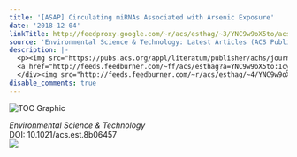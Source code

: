 ```yaml
---
title: '[ASAP] Circulating miRNAs Associated with Arsenic Exposure'
date: '2018-12-04'
linkTitle: http://feedproxy.google.com/~r/acs/esthag/~3/YNC9w9oX5to/acs.est.8b06457
source: 'Environmental Science & Technology: Latest Articles (ACS Publications)'
description: |-
  <p><img src="https://pubs.acs.org/appl/literatum/publisher/achs/journals/content/esthag/0/esthag.ahead-of-print/acs.est.8b06457/20181204/images/medium/es-2018-06457e_0005.gif" alt="TOC Graphic"/></p><div><cite>Environmental Science & Technology</cite></div><div>DOI: 10.1021/acs.est.8b06457</div><div class="feedflare">
  <a href="http://feeds.feedburner.com/~ff/acs/esthag?a=YNC9w9oX5to:1cyyFK57-SQ:yIl2AUoC8zA"><img src="http://feeds.feedburner.com/~ff/acs/esthag?d=yIl2AUoC8zA" border="0"></img></a>
  </div><img src="http://feeds.feedburner.com/~r/acs/esthag/~4/YNC9w9oX5to" height="1" width="1" ...
disable_comments: true
---
```

<p><img src="https://pubs.acs.org/appl/literatum/publisher/achs/journals/content/esthag/0/esthag.ahead-of-print/acs.est.8b06457/20181204/images/medium/es-2018-06457e_0005.gif" alt="TOC Graphic"/></p><div><cite>Environmental Science & Technology</cite></div><div>DOI: 10.1021/acs.est.8b06457</div><div class="feedflare">
<a href="http://feeds.feedburner.com/~ff/acs/esthag?a=YNC9w9oX5to:1cyyFK57-SQ:yIl2AUoC8zA"><img src="http://feeds.feedburner.com/~ff/acs/esthag?d=yIl2AUoC8zA" border="0"></img></a>
</div><img src="http://feeds.feedburner.com/~r/acs/esthag/~4/YNC9w9oX5to" height="1" width="1" ...
